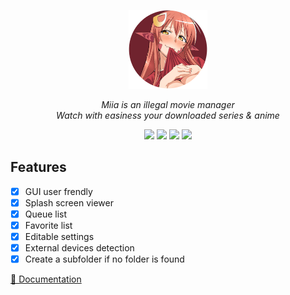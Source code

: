 <p align = "center">
  <a>
    <img src="https://raw.githubusercontent.com/Neotoxic-off/Miia/main/assets/logo.png" height="25%" width="25%"/>
    <div align = "center">
        <i>Miia is an illegal movie manager</i>
    </div>
    <div align = "center">
        <i>Watch with easiness your downloaded series & anime</i>
    </div>
  </a>
</p>

<p align = "center">
    <img src="https://img.shields.io/github/v/tag/Neotoxic-off/Miia?color=purple&label=version&style=for-the-badge">
    <img src="https://img.shields.io/github/release-date/Neotoxic-off/Miia?color=purple&style=for-the-badge">
    <img src="https://img.shields.io/github/commit-activity/w/Neotoxic-off/Miia?style=social">
    <img src="https://img.shields.io/github/stars/Neotoxic-off/Miia?style=social">
<p/>

## Features

- [X] GUI user frendly
- [X] Splash screen viewer
- [X] Queue list
- [X] Favorite list
- [X] Editable settings
- [X] External devices detection
- [X] Create a subfolder if no folder is found

<a href = "https://github.com/Neotoxic-off/Miia/blob/main/DOCUMENTATION.md">📃 Documentation</a>
